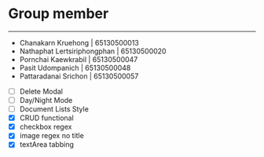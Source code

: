 # Group member

---

- Chanakarn Kruehong | 65130500013
- Nathaphat Lertsiriphongphan | 65130500020
- Pornchai Kaewkrabil | 65130500047
- Pasit Udompanich | 65130500048
- Pattaradanai Srichon | 65130500057

- [ ] Delete Modal
- [ ] Day/Night Mode
- [ ] Document Lists Style
- [x] CRUD functional
- [x] checkbox regex
- [x] image regex no title
- [x] textArea tabbing
